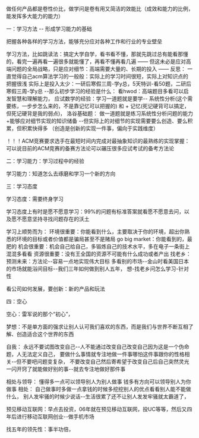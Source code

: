 做任何产品都是卷性价比，做学问是卷有用又简洁的效能比（成效和能力的比例，能发挥多大能力的能力）



一：学习方法 -- 形成学习能力的基础

把握各种各样的学习方法，能够充分应对各种工作和行业的专业壁垒



学习方法，比如跳读法：搞定大学自学，看书看不懂，那就先跳过总有能看那懂的，看完一遍再看一遍很多就能懂了，再看不懂再看几遍
—— 但这未必是应对高端问题的全局战略，只是应对细节：高端需要大量的、长期的投入
—— 反思：
	一直觉得自己acm算法学习的一般般：实际上的学习时间很短，实际上对知识点的把握很浅
		实际上是投入太少：一研后寒假三周-学y总，5天特训-看50题，二研后寒假三周-学y总
	--那么初步学习的经验是什么：
		看hwod：高端题目多看可以启发智慧和理解能力，
		应试数学的经验：学习一道题就是要学--
			系统性分析(这个需要练，一步步怎么来的，不是靠记忆可以把握的) 
			和 + 记忆(死记硬背可以搞定，但死记硬背是我的弱点)，
		洛谷基础题：
			做一道题就是练习系统性分析问题的能力+能够应对细节实现的知识储备
				--但实际上的对细节的实现需要要么创造、要么积累，但积累快得多
		（创造是创新的实现一件事，偏向于实践维度）

！！！ACM竞赛要求选手在最短时间内完成对最抽象知识的最熟练的实现掌握：可以说目前的ACM竞赛的备赛方法论可以碾压很多应试考试的备考方法论







二：学习能力：学习过程中的经验

学习能力：知道怎么去琢磨和学习一个新的方向







三：学习态度

学习态度：需要终身学习

学习态度上有时是愿不愿意学习：99%的问题有标准答案就看愿不愿意去问，以及愿不愿意坚持寻找问题存在的沃土





学习上顺势而为：
	环境很重要：你能看到什么，主要取决于你的环境，超出你熟悉的环境的目标或者价值都是骗局甚至不是赌局
	go big market：你能看到的，最肥的
	机会很重要：机会自己给自己，多锻炼自己的技术水平，多在电子一条街上混混多看看
	资源很重要：没有王全国的资源不可能有什么成功或者产出
	找老乡：
	预测未来：方法论--容易一点地实现伟大目标
		多看别的市场--金山时看美国日本的市场就能浴间目标--我们三年如何做到别人五年，
		想-找老乡问怎么学习-针对性



看公司如何发展，要创新：新的产品和玩法





四：空心

空心：雷军说的那个“初心”，



梦想：不是单方面的强求让别人认可我们喜欢的东西，而是我们与世界不断互相了解、创造适合这个世界的东西



自我：
	永远不要试图改变自己--人不能通过改变自己改变自己因为这是一个伪命题，人无法定义自己，
	要做什么事情就专注地做一件事哪怕这件事跟你的性格相关--但不要吧问题变复杂，
	不要改变自己然后寄希望于改变自己后自己突然灵光一闪开窍了就能做好别的事--就去专注地做好那件事



相处与领导：
	懂得多一点可以领导别人为别人做事
	钱多有方向可以领导别人为你做事
	相处：
		自己做事时多做一点拿钱的时候多挖挖别人的优点看看别人能不能做什么，
		别人发牢骚的时候少说话--生活很累了还不让别人发发牢骚就太霸道了，





预见移动互联网：早点去投资，06年就在预见移动互联网，投UC等等，然后又四年后进行移动互联网创业--做手机市场

找五年的领先性：事半功倍，
